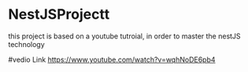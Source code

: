 # NestJSProjectt
this project is based on a youtube tutroial, in order to master the nestJS technology 

#vedio Link 
https://www.youtube.com/watch?v=wqhNoDE6pb4